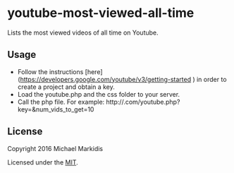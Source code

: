 # youtube-most-viewed-all-time
Lists the most viewed videos of all time on Youtube.

Usage
-----
- Follow the instructions [here] (https://developers.google.com/youtube/v3/getting-started
) in order to create a project and obtain a key.
- Load the youtube.php and the css folder to your server.
- Call the php file.
For example: http://<your-domain>.com/youtube.php?key=<your-google-key>&num_vids_to_get=10

License
-------
Copyright 2016 Michael Markidis

Licensed under the [MIT][mitlicense].

[mitlicense]: MIT-LICENSE.txt